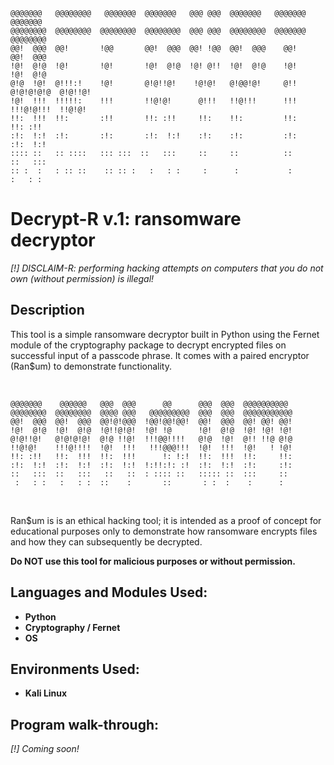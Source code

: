                                                                                   
    @@@@@@@   @@@@@@@@   @@@@@@@  @@@@@@@   @@@ @@@  @@@@@@@   @@@@@@@             @@@@@@@   
    @@@@@@@@  @@@@@@@@  @@@@@@@@  @@@@@@@@  @@@ @@@  @@@@@@@@  @@@@@@@             @@@@@@@@  
    @@!  @@@  @@!       !@@       @@!  @@@  @@! !@@  @@!  @@@    @@!               @@!  @@@  
    !@!  @!@  !@!       !@!       !@!  @!@  !@! @!!  !@!  @!@    !@!               !@!  @!@  
    @!@  !@!  @!!!:!    !@!       @!@!!@!    !@!@!   @!@@!@!     @!!    @!@!@!@!@  @!@!!@!   
    !@!  !!!  !!!!!:    !!!       !!@!@!      @!!!   !!@!!!      !!!    !!!@!@!!!  !!@!@!    
    !!:  !!!  !!:       :!!       !!: :!!     !!:    !!:         !!:               !!: :!!   
    :!:  !:!  :!:       :!:       :!:  !:!    :!:    :!:         :!:               :!:  !:!  
    :::: ::   :: ::::   ::: :::  ::   :::     ::     ::          ::               ::   :::  
    :: :  :   : :: ::    :: :: :   :   : :     :      :           :                 :   : :  
                                                                                         

<h1>Decrypt-R v.1: ransomware decryptor</h1>
  
<i>[!] DISCLAIM-R: performing hacking attempts on computers that you do not own (without permission) is illegal!</i>

<h2>Description</h2>
<p>This tool is a simple ransomware decryptor built in Python using the Fernet module of the cryptography package to decrypt encrypted files on successful input of a passcode phrase. It comes with a paired encryptor (Ran$um) to demonstrate functionality.</p> 
<br>

                                                                 
    @@@@@@@    @@@@@@   @@@  @@@      @@      @@@  @@@  @@@@@@@@@@   
    @@@@@@@@  @@@@@@@@  @@@@ @@@   @@@@@@@@@  @@@  @@@  @@@@@@@@@@@  
    @@!  @@@  @@!  @@@  @@!@!@@@  !@@!@@!@@!  @@!  @@@  @@! @@! @@!  
    !@!  @!@  !@!  @!@  !@!!@!@!  !@! !@      !@!  @!@  !@! !@! !@!  
    @!@!!@!   @!@!@!@!  @!@ !!@!  !!!@@!!!!   @!@  !@!  @!! !!@ @!@  
    !!@!@!    !!!@!!!!  !@!  !!!   !!!@@@!!!  !@!  !!!  !@!   ! !@!  
    !!: :!!   !!:  !!!  !!:  !!!      !: !:!  !!:  !!!  !!:     !!:  
    :!:  !:!  :!:  !:!  :!:  !:!  !:!!:!: :!  :!:  !:!  :!:     :!:  
    ::   :::  ::   :::   ::   ::  : :::: ::   ::::: ::  :::     ::   
     :   : :   :   : :  ::    :       ::       : :  :    :      :    
                                                                 
<br>
<p>Ran$um is is an ethical hacking tool; it is intended as a proof of concept for educational purposes only to demonstrate how ransomware encrypts files and how they can subsequently be decrypted.</p>
<b>Do NOT use this tool for malicious purposes or without permission.</b>

<h2>Languages and Modules Used:</h2>

- <b>Python</b> 
- <b>Cryptography / Fernet</b>
- <b>OS</b>

<h2>Environments Used: </h2>

- <b>Kali Linux</b>


<h2>Program walk-through:</h2>
<i> [!] Coming soon! </i>
